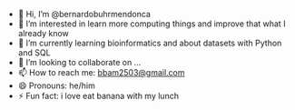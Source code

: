- 👋 Hi, I’m @bernardobuhrmendonca
- 👀 I’m interested in learn more computing things and improve that what I already know
- 🌱 I’m currently learning bioinformatics and about datasets with Python and SQL
- 💞️ I’m looking to collaborate on ...
- 📫 How to reach me: bbam2503@gmail.com
- 😄 Pronouns: he/him
- ⚡ Fun fact: i love eat banana with my lunch 

<!---
bernardobuhrmendonca/bernardobuhrmendonca is a ✨ special ✨ repository because its `README.md` (this file) appears on your GitHub profile.
You can click the Preview link to take a look at your changes.
--->

